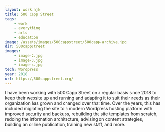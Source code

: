 ```yaml
---
layout: work.njk
title: 500 Capp Street
tags: 
    - work
    - everything
    - arts
    - education
image: /assets/images/500cappstreet/500capp-archive.jpg
dir: 500cappstreet
images:
    - image-2.jpg
    - image-3.jpg
    - image-4.jpg
tech: Wordpress
year: 2018
url: https://500cappstreet.org/
---
```


I have been working with 500 Capp Street on a regular basis since 2018 to keep their website up and running and adapting it to suit their needs as their organization has grown and changed over that time. Over the years, this has included migrating the site to a modern Wordpress hosting platform with improved security and backups, rebuilding the site templates from scratch, redoing the information architecture, advising on content strategies, building an online publication, training new staff, and more.